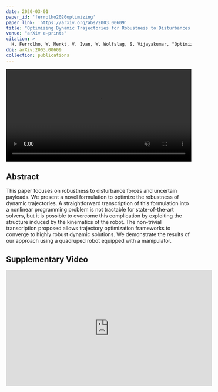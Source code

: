 ```yaml
---
date: 2020-03-01
paper_id: 'ferrolho2020optimizing'
paper_link: 'https://arxiv.org/abs/2003.00609'
title: "Optimizing Dynamic Trajectories for Robustness to Disturbances Using Polytopic Projections"
venue: "arXiv e-prints"
citation: >
  H. Ferrolho, W. Merkt, V. Ivan, W. Wolfslag, S. Vijayakumar, "Optimizing Dynamic Trajectories for Robustness to Disturbances Using Polytopic Projections", in <em>arXiv e-prints</em>, p. arXiv:2003.00609, Mar. 2020.
doi: arXiv:2003.00609
collection: publications
---
```


<div style="text-align: center;">
  <video width="100%" autoplay loop muted>
    <source src="{{ "/videos/ferrolho2020optimizing/1080p.mp4" | absolute_url }}" type="video/mp4">
    Your browser does not support the video tag.
  </video>
</div>

## Abstract

This paper focuses on robustness to disturbance forces and uncertain payloads.
We present a novel formulation to optimize the robustness of dynamic trajectories.
A straightforward transcription of this formulation into a nonlinear programming problem is not tractable for state-of-the-art solvers,
but it is possible to overcome this complication by exploiting the structure induced by the kinematics of the robot.
The non-trivial transcription proposed allows trajectory optimization frameworks to converge to highly robust dynamic solutions.
We demonstrate the results of our approach using a quadruped robot equipped with a manipulator.

## Supplementary Video

<iframe width="560" height="315" src="https://www.youtube.com/embed/KK-ZCWsEGGg" frameborder="0" allow="accelerometer; autoplay; encrypted-media; gyroscope; picture-in-picture" allowfullscreen></iframe>
